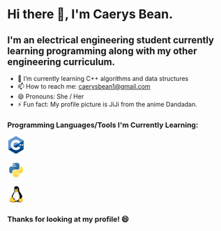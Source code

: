 # Hi there 👋, I'm Caerys Bean.
## I'm an electrical engineering student currently learning programming along with my other engineering curriculum.


- 🌱 I’m currently learning C++ algorithms and data structures
- 📫 How to reach me: caerysbean1@gmail.com
- 😄 Pronouns: She / Her
- ⚡ Fun fact: My profile picture is JiJi from the anime Dandadan. 

### Programming Languages/Tools I'm Currently Learning:
 <a href="https://www.w3schools.com/cpp/" target="_blank" rel="noreferrer"> <img src="https://raw.githubusercontent.com/devicons/devicon/master/icons/cplusplus/cplusplus-original.svg" alt="cplusplus" width="40" height="40"/> </a> 

<a href="https://www.python.org" target="_blank" rel="noreferrer"> <img src="https://raw.githubusercontent.com/devicons/devicon/master/icons/python/python-original.svg" alt="python" width="40" height="40"/> </a> </p>

<a href="https://www.linux.org/" target="_blank" rel="noreferrer"> <img src="https://raw.githubusercontent.com/devicons/devicon/master/icons/linux/linux-original.svg" alt="linux" width="40" height="40"/> </a> </p>

### Thanks for looking at my profile! 😄
